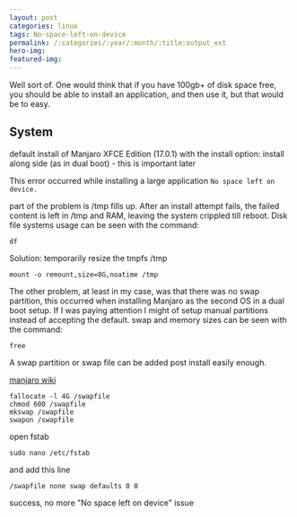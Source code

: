 ```yaml
---
layout: post
categories: linux
tags: No-space-left-on-device
permalink: /:categories/:year/:month/:title:output_ext
hero-img:
featured-img:
---
```


Well sort of. One would think that if you have 100gb+ of disk space free, you should be able to install an application, and then use it, but that would be to easy.

## System
default install of Manjaro XFCE Edition (17.0.1) with the install option: install along side (as in dual boot) - this is important later

This error occurred while installing a large application `No space left on device.`

part of the problem is /tmp fills up. After an install attempt fails, the failed content is left in /tmp and RAM, leaving the system crippled till reboot.
Disk file systems usage can be seen with the command:

```
df
```

Solution: temporarily resize the tmpfs /tmp

```
mount -o remount,size=8G,noatime /tmp
```

The other problem, at least in my case, was that there was no swap partition, this occurred when installing Manjaro as the second OS in a dual boot setup.
If I was paying attention I might of setup manual partitions instead of accepting the default.
swap and memory sizes can be seen with the command:

```
free
```

A swap partition or swap file can be added post install easily enough.

[manjaro wiki](https://wiki.manjaro.org/index.php?title=Add_a_/swapfile)

```
fallocate -l 4G /swapfile
chmod 600 /swapfile
mkswap /swapfile
swapon /swapfile
```
open fstab
```
sudo nano /etc/fstab
```

and add this line

```
/swapfile none swap defaults 0 0
```


success, no more "No space left on device" issue
